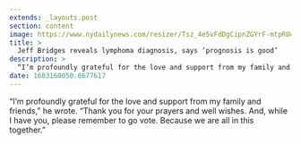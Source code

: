 ```yaml
--- 
extends: _layouts.post 
section: content 
image: https://www.nydailynews.com/resizer/Tsz_4e5vFdDgCipnZGYrF-mtpRU=/1200x0/top/cloudfront-us-east-1.images.arcpublishing.com/tronc/HZXN5KVDENHHZGZFJDPWM3L6RQ.jpg 
title: > 
  Jeff Bridges reveals lymphoma diagnosis, says ‘prognosis is good’ 
description: > 
  “I’m profoundly grateful for the love and support from my family and friends,” he wrote.“Thank you for your prayers and well wishes.And, while I have you, please remember to go vote.Because we are all in this together.” 
date: 1603160050.0677617 
--- 
```

<div><p class="stop-here"> &#8220;I&#8217;m profoundly grateful for the love and support from my family and friends,&#8221; he wrote. &#8220;Thank you for your prayers and well wishes. And, while I have you, please remember to go vote. Because we are all in this together.&#8221;</p> </div>